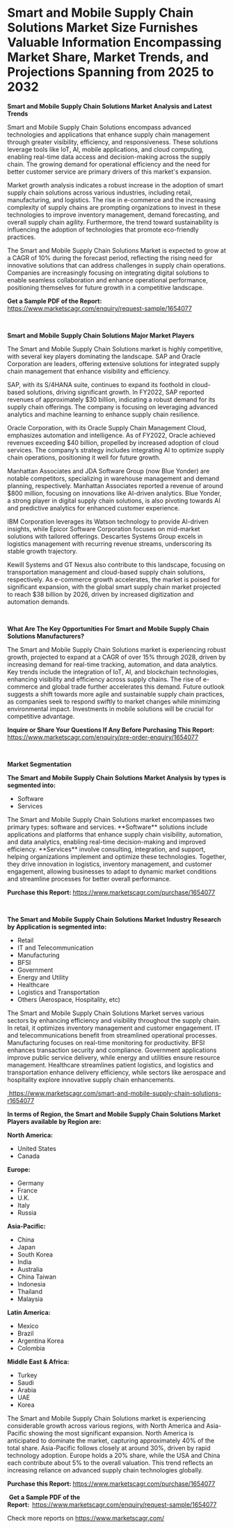 <p><h1>Smart and Mobile Supply Chain Solutions Market Size Furnishes Valuable Information Encompassing Market Share, Market Trends, and Projections Spanning from 2025 to 2032</h1></p><p><strong>Smart and Mobile Supply Chain Solutions Market Analysis and Latest Trends</strong></p>
<p><p>Smart and Mobile Supply Chain Solutions encompass advanced technologies and applications that enhance supply chain management through greater visibility, efficiency, and responsiveness. These solutions leverage tools like IoT, AI, mobile applications, and cloud computing, enabling real-time data access and decision-making across the supply chain. The growing demand for operational efficiency and the need for better customer service are primary drivers of this market's expansion.</p><p>Market growth analysis indicates a robust increase in the adoption of smart supply chain solutions across various industries, including retail, manufacturing, and logistics. The rise in e-commerce and the increasing complexity of supply chains are prompting organizations to invest in these technologies to improve inventory management, demand forecasting, and overall supply chain agility. Furthermore, the trend toward sustainability is influencing the adoption of technologies that promote eco-friendly practices.</p><p>The Smart and Mobile Supply Chain Solutions Market is expected to grow at a CAGR of 10% during the forecast period, reflecting the rising need for innovative solutions that can address challenges in supply chain operations. Companies are increasingly focusing on integrating digital solutions to enable seamless collaboration and enhance operational performance, positioning themselves for future growth in a competitive landscape.</p></p>
<p><strong>Get a Sample PDF of the Report:&nbsp;</strong> <a href="https://www.marketscagr.com/enquiry/request-sample/1654077?utm_campaign=2945&utm_medium=2&utm_source=Github&utm_content=ia&utm_term=06032025&utm_id=smart-and-mobile-supply-chain-solutions">https://www.marketscagr.com/enquiry/request-sample/1654077</a></p>
<p>&nbsp;</p>
<p><strong>Smart and Mobile Supply Chain Solutions Major Market Players</strong></p>
<p><p>The Smart and Mobile Supply Chain Solutions market is highly competitive, with several key players dominating the landscape. SAP and Oracle Corporation are leaders, offering extensive solutions for integrated supply chain management that enhance visibility and efficiency. </p><p>SAP, with its S/4HANA suite, continues to expand its foothold in cloud-based solutions, driving significant growth. In FY2022, SAP reported revenues of approximately $30 billion, indicating a robust demand for its supply chain offerings. The company is focusing on leveraging advanced analytics and machine learning to enhance supply chain resilience.</p><p>Oracle Corporation, with its Oracle Supply Chain Management Cloud, emphasizes automation and intelligence. As of FY2022, Oracle achieved revenues exceeding $40 billion, propelled by increased adoption of cloud services. The company’s strategy includes integrating AI to optimize supply chain operations, positioning it well for future growth.</p><p>Manhattan Associates and JDA Software Group (now Blue Yonder) are notable competitors, specializing in warehouse management and demand planning, respectively. Manhattan Associates reported a revenue of around $800 million, focusing on innovations like AI-driven analytics. Blue Yonder, a strong player in digital supply chain solutions, is also pivoting towards AI and predictive analytics for enhanced customer experience.</p><p>IBM Corporation leverages its Watson technology to provide AI-driven insights, while Epicor Software Corporation focuses on mid-market solutions with tailored offerings. Descartes Systems Group excels in logistics management with recurring revenue streams, underscoring its stable growth trajectory.</p><p>Kewill Systems and GT Nexus also contribute to this landscape, focusing on transportation management and cloud-based supply chain solutions, respectively. As e-commerce growth accelerates, the market is poised for significant expansion, with the global smart supply chain market projected to reach $38 billion by 2026, driven by increased digitization and automation demands.</p></p>
<p>&nbsp;</p>
<p><strong>What Are The Key Opportunities For Smart and Mobile Supply Chain Solutions Manufacturers?</strong></p>
<p><p>The Smart and Mobile Supply Chain Solutions market is experiencing robust growth, projected to expand at a CAGR of over 15% through 2028, driven by increasing demand for real-time tracking, automation, and data analytics. Key trends include the integration of IoT, AI, and blockchain technologies, enhancing visibility and efficiency across supply chains. The rise of e-commerce and global trade further accelerates this demand. Future outlook suggests a shift towards more agile and sustainable supply chain practices, as companies seek to respond swiftly to market changes while minimizing environmental impact. Investments in mobile solutions will be crucial for competitive advantage.</p></p>
<p><strong>Inquire or Share Your Questions If Any Before Purchasing This Report:</strong> <a href="https://www.marketscagr.com/enquiry/pre-order-enquiry/1654077?utm_campaign=2945&utm_medium=2&utm_source=Github&utm_content=ia&utm_term=06032025&utm_id=smart-and-mobile-supply-chain-solutions">https://www.marketscagr.com/enquiry/pre-order-enquiry/1654077</a></p>
<p>&nbsp;</p>
<p><strong>Market Segmentation</strong></p>
<p><strong>The Smart and Mobile Supply Chain Solutions Market Analysis by types is segmented into:</strong></p>
<p><ul><li>Software</li><li>Services</li></ul></p>
<p><p>The Smart and Mobile Supply Chain Solutions market encompasses two primary types: software and services. **Software** solutions include applications and platforms that enhance supply chain visibility, automation, and data analytics, enabling real-time decision-making and improved efficiency. **Services** involve consulting, integration, and support, helping organizations implement and optimize these technologies. Together, they drive innovation in logistics, inventory management, and customer engagement, allowing businesses to adapt to dynamic market conditions and streamline processes for better overall performance.</p></p>
<p><strong>Purchase this Report:&nbsp;</strong><a href="https://www.marketscagr.com/purchase/1654077?utm_campaign=2945&utm_medium=2&utm_source=Github&utm_content=ia&utm_term=06032025&utm_id=smart-and-mobile-supply-chain-solutions">https://www.marketscagr.com/purchase/1654077</a></p>
<p>&nbsp;</p>
<p><strong>The Smart and Mobile Supply Chain Solutions Market Industry Research by Application is segmented into:</strong></p>
<p><ul><li>Retail</li><li>IT and Telecommunication</li><li>Manufacturing</li><li>BFSI</li><li>Government</li><li>Energy and Utility</li><li>Healthcare</li><li>Logistics and Transportation</li><li>Others (Aerospace, Hospitality, etc)</li></ul></p>
<p><p>The Smart and Mobile Supply Chain Solutions Market serves various sectors by enhancing efficiency and visibility throughout the supply chain. In retail, it optimizes inventory management and customer engagement. IT and telecommunications benefit from streamlined operational processes. Manufacturing focuses on real-time monitoring for productivity. BFSI enhances transaction security and compliance. Government applications improve public service delivery, while energy and utilities ensure resource management. Healthcare streamlines patient logistics, and logistics and transportation enhance delivery efficiency, while sectors like aerospace and hospitality explore innovative supply chain enhancements.</p></p>
<p><a href="https://www.marketscagr.com/smart-and-mobile-supply-chain-solutions-r1654077?utm_campaign=2945&utm_medium=2&utm_source=Github&utm_content=ia&utm_term=06032025&utm_id=smart-and-mobile-supply-chain-solutions">&nbsp;https://www.marketscagr.com/smart-and-mobile-supply-chain-solutions-r1654077</a></p>
<p><strong>In terms of Region, the Smart and Mobile Supply Chain Solutions Market Players available by Region are:</strong></p>
<p>
    <p> <strong> North America: </strong>
        <ul>
            <li>United States</li>
            <li>Canada</li>
        </ul>
        </p> 
    <p> <strong> Europe: </strong>
        <ul>
            <li>Germany</li>
            <li>France</li>
            <li>U.K.</li>
            <li>Italy</li>
            <li>Russia</li>
        </ul>
        </p> 
    <p> <strong> Asia-Pacific: </strong>
        <ul>
            <li>China</li>
            <li>Japan</li>
            <li>South Korea</li>
            <li>India</li>
            <li>Australia</li>
            <li>China Taiwan</li>
            <li>Indonesia</li>
            <li>Thailand</li>
            <li>Malaysia</li>
        </ul>
        </p> 
    <p> <strong> Latin America: </strong>
        <ul>
            <li>Mexico</li>
            <li>Brazil</li>
            <li>Argentina Korea</li>
            <li>Colombia</li>
        </ul>
        </p> 
    <p> <strong> Middle East & Africa: </strong>
        <ul>
            <li>Turkey</li>
            <li>Saudi</li>
            <li>Arabia</li>
            <li>UAE</li>
            <li>Korea</li>
        </ul>
    </p>
    </p>
<p><p>The Smart and Mobile Supply Chain Solutions market is experiencing considerable growth across various regions, with North America and Asia-Pacific showing the most significant expansion. North America is anticipated to dominate the market, capturing approximately 40% of the total share. Asia-Pacific follows closely at around 30%, driven by rapid technology adoption. Europe holds a 20% share, while the USA and China each contribute about 5% to the overall valuation. This trend reflects an increasing reliance on advanced supply chain technologies globally.</p></p>
<p><strong>Purchase this Report: </strong><a href="https://www.marketscagr.com/purchase/1654077?utm_campaign=2945&utm_medium=2&utm_source=Github&utm_content=ia&utm_term=06032025&utm_id=smart-and-mobile-supply-chain-solutions">https://www.marketscagr.com/purchase/1654077</a></p>
<p>&nbsp;<strong>Get a Sample PDF of the Report:&nbsp;&nbsp;</strong><a href="https://www.marketscagr.com/enquiry/request-sample/1654077?utm_campaign=2945&utm_medium=2&utm_source=Github&utm_content=ia&utm_term=06032025&utm_id=smart-and-mobile-supply-chain-solutions">https://www.marketscagr.com/enquiry/request-sample/1654077</a></p>
<p><strong></strong></p>
<p>Check more reports on <a href="https://www.marketscagr.com/?utm_campaign=2945&utm_medium=2&utm_source=Github&utm_content=ia&utm_term=06032025&utm_id=smart-and-mobile-supply-chain-solutions">https://www.marketscagr.com/</a></p>